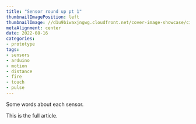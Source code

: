 ```yaml
---
title: "Sensor round up pt 1"
thumbnailImagePosition: left
thumbnailImage: //d1u9biwaxjngwg.cloudfront.net/cover-image-showcase/city-750.jpg
metaAlignment: center
date: 2022-08-16
categories:
- prototype
tags:
- sensors
- arduino
- motion
- distance
- fire
- touch
- pulse
---
```


Some words about each sensor.

<!--more-->

This is the full article.

